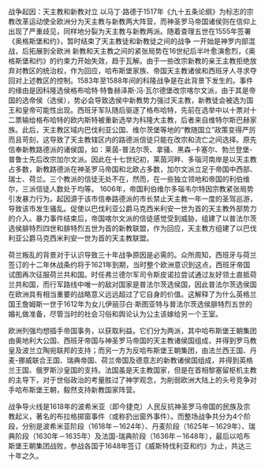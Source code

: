 战争起因：天主教和新教对立
以马丁·路德于1517年《九十五条论纲》为标志的宗教改革运动使全欧洲分为天主教与新教两大阵营，而神圣罗马帝国诸侯则在信仰上出现了严重歧见，同样地分裂为天主教与新教两派。随着查理五世在1555年签署《奥格斯堡和约》，暂时结束了天主教徒和新教徒之间的战争
一开始是神罗内部混战，后拓展到全欧洲
新教和天主教之间的紧张局势在16世纪后半叶愈演愈烈，《奥格斯堡和约》的约束力开始失效，趋于瓦解。由于一些改宗新教的亲王主教拒绝放弃对教区的统治权，作为回应，哈布斯堡家族、帝国天主教诸侯和西班牙人寻求夺回对上述教区的控制。1583年至1588年间的科隆战争是在此背景下发生的。事件的缘由是因科隆选侯格布哈特·特鲁赫泽斯·冯·瓦尔德堡改宗喀尔文派，由于其是帝国的选帝侯（选侯），势必会导致选侯中新教势力强过天主教，新教徒会被选为国王和皇帝可能性出现。西班牙军队随后驱逐了格布哈特，先前在选举中以十票对十二票输给格布哈特的欧内斯特被重新选举为科隆大主教，后者来自维特尔斯巴赫家族。此后，天主教区域内巴伐利亚公国、维尔茨堡等地的“教随国立”政策变得严厉而且苛刻，这导致了天主教辖区内的路德派信徒只能在改宗和流亡之间选择。原先信奉新教路德派的诸侯国，如：莱茵-普法尔茨、拿骚、黑森-卡塞尔、勃兰登堡-普鲁士先后改宗加尔文派。因此在十七世纪初，莱茵河畔、多瑙河南岸是以天主教占多数，新教路德派在神圣罗马帝国和北欧占多数，加尔文派立足于帝国中西部、瑞士、荷兰。三个教派的信徒无处不在，然而，在一些独立领地和帝国的利伯维尔，三派信徒人数处于均等。
1606年，帝国利伯维尔多瑙韦尔特因宗教紧张局势引发暴力行为。起因源于该市信奉路德派的市长禁止天主教一年一度的圣驾巡游，导致该市发生骚乱。促使以巴伐利亚公爵马克西米利安一世为首的天主教外部势力的介入。暴力事件结束后，帝国喀尔文派的信徒感觉受到威胁，组建了以普法尔茨选侯腓特烈四世和腓特烈五世为首的新教联盟，作为回应，天主教方组建了以巴伐利亚公爵马克西米利安一世为首的天主教联盟。

荷兰叛乱的背景对于认识导致三十年战争原因是必需的。众所周知，西班牙与荷兰签订的十二年休战条约将于1621年到期，当时整个欧洲意识到这点，西班牙帝国试图再次征服荷兰共和国。时任弗兰德尔军司令斯皮诺拉尝试通过友好领土直抵荷兰共和国，而行军路线中唯一的敌对国家是普法尔茨选侯国，因此普法尔茨选侯国在欧洲具有相当重要的战略意义远远超过了它自身的价值。这解释了为什么英格兰国王詹姆斯一世于1612年为女儿伊丽莎白·斯图亚特与普法尔茨选侯腓特烈五世的婚礼做准备，尽管当时的社会习俗和舆论认为公主该嫁给另一个王室。

欧洲列强均想插手帝国事务，以获取利益。它们分为两派，其中哈布斯堡王朝集团由奥地利大公国、西班牙帝国与神圣罗马帝国的天主教诸侯国组成，并得到罗马教皇及波兰立陶宛联邦的支持；而另一方为反哈布斯堡王朝集团，由法兰西王国、丹麦-挪威联合王国、瑞典帝国、荷兰帝国及德意志的新教诸侯国组成，并得到英格兰王国、俄罗斯沙皇国的支持。法国虽是天主教国家，但是在首相黎塞留枢机主教的主导下，对于世俗政治的考量胜过了神学观念，为削弱欧洲大陆上的头号竞争对手哈布斯堡王朝，毅然支持新教国家阵营。

战争导火线是1618年的波希米亚（即今捷克）人民反抗神圣罗马帝国的民族及宗教起义，著名的布拉格掷窗事件（或称扔出窗外事件）。而整场战争共分为4个阶段，分别是波希米亚阶段（1618年－1624年）、丹麦阶段（1625年－1629年）、瑞典阶段（1630年－1635年）及法国-瑞典阶段（1636年－1648年），最后以哈布斯堡王朝集团战败，参战各国于1648年签订《威斯特伐利亚和约》为止，共达三十年之久。
